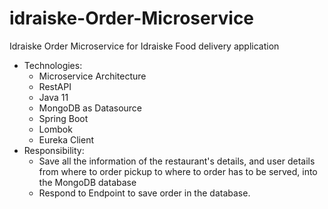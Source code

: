 # idraiske-Order-Microservice
Idraiske Order Microservice for Idraiske Food delivery application

- Technologies: 
  - Microservice Architecture
  - RestAPI
  - Java 11
  - MongoDB as Datasource 
  - Spring Boot
  - Lombok
  - Eureka Client
- Responsibility: 
  - Save all the information of the restaurant's details, and user details from where to order pickup to where to order has to be served, into the MongoDB database
  - Respond to Endpoint to save order in the database. 
